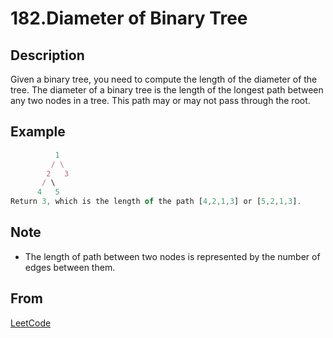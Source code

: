 # 182.Diameter of Binary Tree

## Description

Given a binary tree, you need to compute the length of the diameter of the tree. The diameter of a binary tree is the length of the longest path between any two nodes in a tree. This path may or may not pass through the root.

## Example

```javascript
          1
         / \
        2   3
       / \
      4   5
Return 3, which is the length of the path [4,2,1,3] or [5,2,1,3].
```

## Note

* The length of path between two nodes is represented by the number of edges between them.

## From

[LeetCode](https://leetcode.com/problems/diameter-of-binary-tree)
